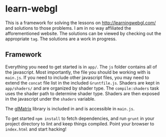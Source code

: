 learn-webgl
===========

This is a framework for solving the lessons on http://learningwebgl.com/ and
solutions to those problems. I am in no way affiliated the afforementioned
website. The solutions can be viewed by checking out the appropriate `tag`. The
solutions are a work in progress.

## Framework
Everything you need to get started is in `app/`. The `js` folder contains all of
the javascript. Most importantly, the file you should be working with is
`main.js`. If you need to include other javascript files, you may need to extend
the `concat` file list in the included `Gruntfile.js`. Shaders are kept in
`app/shaders/` and are organized by shader type. The `compile:shaders` task uses
the shader path to determine shader type. Shaders are then exposed in the
javascript under the `shaders` variable.

The [glMatrix](http://glmatrix.net/docs/2.2.0/index.html) library is included in
and is accessible in `main.js`.

To get started `npm install` to fetch dependencies, and run `grunt` in your
project directory to lint and keep things compiled. Point your browser to
`index.html` and start hacking!

